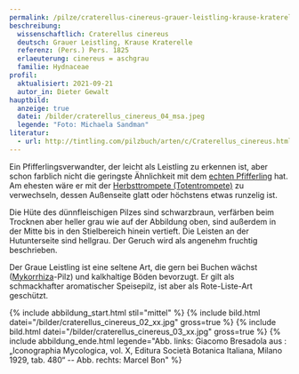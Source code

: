 ```yaml
---
permalink: /pilze/craterellus-cinereus-grauer-leistling-krause-kraterelle
beschreibung:
  wissenschaftlich: Craterellus cinereus
  deutsch: Grauer Leistling, Krause Kraterelle
  referenz: (Pers.) Pers. 1825
  erlaeuterung: cinereus = aschgrau
  familie: Hydnaceae
profil:
  aktualisiert: 2021-09-21
  autor_in: Dieter Gewalt
hauptbild:
  anzeige: true
  datei: /bilder/craterellus_cinereus_04_msa.jpeg
  legende: "Foto: Michaela Sandman"
literatur:
  - url: http://tintling.com/pilzbuch/arten/c/Craterellus_cinereus.html
---
```

Ein Pfifferlingsverwandter, der leicht als Leistling zu erkennen ist, aber schon farblich nicht die geringste Ähnlichkeit mit dem [echten Pfifferling](/pilze/cantharellus-cibarius-pfifferling) hat. Am ehesten wäre er mit der [Herbsttrompete (Totentrompete)](/pilze/craterellus-cornucopioides-herbsttrompete-totentrompete) zu verwechseln, dessen Außenseite glatt oder höchstens etwas runzelig ist.

Die Hüte des dünnfleischigen Pilzes sind schwarzbraun, verfärben beim Trocknen aber heller grau wie auf der Abbildung oben, sind außerdem in der Mitte bis in den Stielbereich hinein vertieft. Die Leisten an der Hutunterseite sind hellgrau. Der Geruch wird als angenehm fruchtig beschrieben.

Der Graue Leistling ist eine seltene Art, die gern bei Buchen wächst ([Mykorrhiza](Mykorrhiza "Glossar")-Pilz) und kalkhaltige Böden bevorzugt. Er gilt als schmackhafter aromatischer Speisepilz, ist aber als Rote-Liste-Art geschützt.

{% include abbildung_start.html stil="mittel" %}
{% include bild.html datei="/bilder/craterellus_cinereus_02_xx.jpg" gross=true %}
{% include bild.html datei="/bilder/craterellus_cinereus_03_xx.jpg" gross=true %}
{% include abbildung_ende.html legende="Abb. links: Giacomo Bresadola aus : „Iconographia Mycologica, vol. X, Editura Società Botanica Italiana, Milano 1929, tab. 480“ -- Abb. rechts: Marcel Bon" %} 
